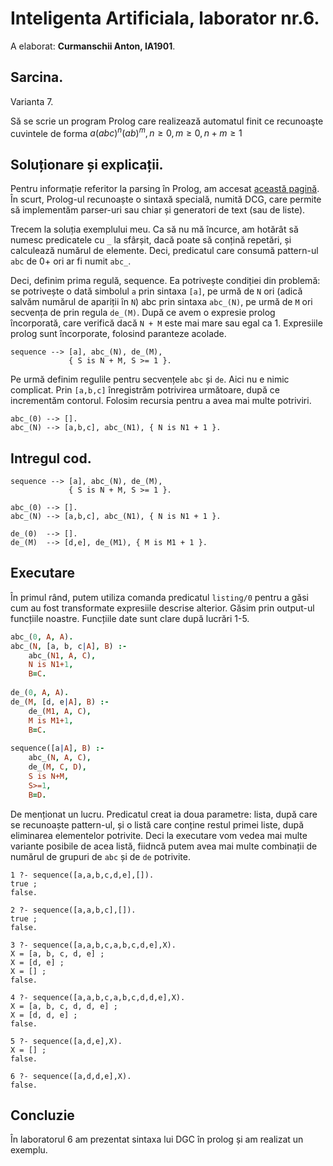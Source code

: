 # Inteligenta Artificiala, laborator nr.6.

A elaborat: **Curmanschii Anton, IA1901**.

## Sarcina.

Varianta 7.

Să se scrie un program Prolog care realizează automatul finit ce recunoaşte cuvintele de forma $a(abc)^{n}(ab)^{m}, n \geq 0, m \geq 0, n + m \geq 1$

## Soluționare și explicații.

Pentru informație referitor la parsing în Prolog, am accesat [această pagină](https://www.cpp.edu/~jrfisher/www/prolog_tutorial/7_1.html). În scurt, Prolog-ul recunoaște o sintaxă specială, numită DCG, care permite să implementăm parser-uri sau chiar și generatori de text (sau de liste). 

Trecem la soluția exemplului meu. Ca să nu mă încurce, am hotărât să numesc predicatele cu `_` la sfârșit, dacă poate să conțină repetări, și calculează numărul de elemente. Deci, predicatul care consumă pattern-ul `abc` de 0+ ori ar fi numit `abc_`.

Deci, definim prima regulă, sequence. Ea potrivește condiției din problemă: se potrivește o dată simbolul `a` prin sintaxa `[a]`, pe urmă de `N` ori (adică salvăm numărul de apariții în `N`) abc prin sintaxa `abc_(N)`, pe urmă de `M` ori secvența de prin regula `de_(M)`. După ce avem o expresie prolog încorporată, care verifică dacă `N + M` este mai mare sau egal ca 1. Expresiile prolog sunt încorporate, folosind paranteze acolade.
```
sequence --> [a], abc_(N), de_(M), 
             { S is N + M, S >= 1 }.
```

Pe urmă definim regulile pentru secvențele `abc` și `de`. Aici nu e nimic complicat. Prin `[a,b,c]` înregistrăm potrivirea următoare, după ce incrementăm contorul. Folosim recursia pentru a avea mai multe potriviri.
```
abc_(0) --> [].
abc_(N) --> [a,b,c], abc_(N1), { N is N1 + 1 }.
```

## Intregul cod.
```
sequence --> [a], abc_(N), de_(M), 
             { S is N + M, S >= 1 }.

abc_(0) --> [].
abc_(N) --> [a,b,c], abc_(N1), { N is N1 + 1 }.

de_(0)  --> [].
de_(M)  --> [d,e], de_(M1), { M is M1 + 1 }.
```


## Executare

În primul rând, putem utiliza comanda predicatul `listing/0` pentru a găsi cum au fost transformate expresiile descrise alterior. Găsim prin output-ul funcțiile noastre. Funcțiile date sunt clare după lucrări 1-5.
```prolog
abc_(0, A, A).                   
abc_(N, [a, b, c|A], B) :-       
    abc_(N1, A, C),              
    N is N1+1,                   
    B=C.                         
                                 
de_(0, A, A).                    
de_(M, [d, e|A], B) :-           
    de_(M1, A, C),               
    M is M1+1,                   
    B=C.                         
                                   
sequence([a|A], B) :-            
    abc_(N, A, C),               
    de_(M, C, D),                
    S is N+M,                    
    S>=1,                        
    B=D.                         
```

De menționat un lucru. Predicatul creat ia doua parametre: lista, după care se recunoaște pattern-ul, și o listă care conține restul primei liste, după eliminarea elementelor potrivite. Deci la executare vom vedea mai multe variante posibile de acea listă, fiidncă putem avea mai multe combinații de numărul de grupuri de `abc` și de `de` potrivite.

```
1 ?- sequence([a,a,b,c,d,e],[]).       
true ;                                 
false.                                 
                                       
2 ?- sequence([a,a,b,c],[]).           
true ;                                 
false.                                 
                                       
3 ?- sequence([a,a,b,c,a,b,c,d,e],X).  
X = [a, b, c, d, e] ;                  
X = [d, e] ;                           
X = [] ;                               
false.                                 
                                       
4 ?- sequence([a,a,b,c,a,b,c,d,d,e],X).
X = [a, b, c, d, d, e] ;               
X = [d, d, e] ;                        
false.                                 
                                       
5 ?- sequence([a,d,e],X).              
X = [] ;                               
false.                                 
                                       
6 ?- sequence([a,d,d,e],X).            
false.                                 
```

## Concluzie

În laboratorul 6 am prezentat sintaxa lui DGC în prolog și am realizat un exemplu.